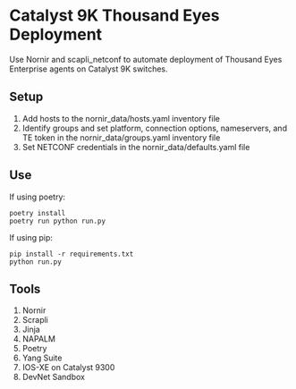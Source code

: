 # Catalyst 9K Thousand Eyes Deployment
Use Nornir and scapli_netconf to automate deployment of Thousand Eyes Enterprise agents on Catalyst 9K switches.

## Setup
1. Add hosts to the nornir_data/hosts.yaml inventory file
2. Identify groups and set platform, connection options, nameservers, and TE token in the nornir_data/groups.yaml inventory file
3. Set NETCONF credentials in the nornir_data/defaults.yaml file

## Use
If using poetry:
```
poetry install
poetry run python run.py
```
If using pip:
```
pip install -r requirements.txt
python run.py
```

## Tools
1. Nornir
2. Scrapli
3. Jinja
4. NAPALM
5. Poetry
6. Yang Suite
7. IOS-XE on Catalyst 9300
8. DevNet Sandbox